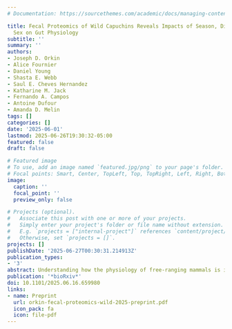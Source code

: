 ```yaml
---
# Documentation: https://sourcethemes.com/academic/docs/managing-content/

title: Fecal Proteomics of Wild Capuchins Reveals Impacts of Season, Diet, Age, and
  Sex on Gut Physiology
subtitle: ''
summary: ''
authors:
- Joseph D. Orkin
- Alice Fournier
- Daniel Young
- Shasta E. Webb
- Saul E. Cheves Hernandez
- Katharine M. Jack
- Fernando A. Campos
- Antoine Dufour
- Amanda D. Melin
tags: []
categories: []
date: '2025-06-01'
lastmod: 2025-06-26T19:30:32-05:00
featured: false
draft: false

# Featured image
# To use, add an image named `featured.jpg/png` to your page's folder.
# Focal points: Smart, Center, TopLeft, Top, TopRight, Left, Right, BottomLeft, Bottom, BottomRight.
image:
  caption: ''
  focal_point: ''
  preview_only: false

# Projects (optional).
#   Associate this post with one or more of your projects.
#   Simply enter your project's folder or file name without extension.
#   E.g. `projects = ["internal-project"]` references `content/project/deep-learning/index.md`.
#   Otherwise, set `projects = []`.
projects: []
publishDate: '2025-06-27T00:30:31.214913Z'
publication_types:
- '3'
abstract: Understanding how the physiology of free-ranging mammals is impacted by environmental stressors is a major focus of ecological research. However, the constraints of non-invasive sampling pose serious challenges to the acquisition of physiological data from most species of primates. As a result, little is known about how the gut responds to ecological stimuli at the cellular level in wild populations. Recent research has demonstrated that proteomics could fill this knowledge gap by sequencing and quantifying proteins directly from primate feces. In order to ascertain how the gut of free-ranging white-faced capuchin monkeys (C. imitator) is influenced by environmental heterogeneity, diet, age, and sex, we sequenced 45 fecal proteomes from 24 individuals from the Sector Santa Rosa population in Costa Rica, using liquid chromatography-tandem mass spectrometry with label-free quantification. Fecal proteins assigned to C. imitator were strongly localized to gut tissues and functionally enriched for digestive and immune functions. We identified 41 capuchin candidate proteins linked to seasonality, age, sex, and diet. We also quantified abundances of dietary fruit, dietary insects, helminth gut parasites, and gut microbes. Our results demonstrate the viability of using quantitative fecal proteomics in free-ranging populations of mammals to integrate host physiology, diet, and microbial ecology through non-invasive means.
publication: '*bioRxiv*'
doi: 10.1101/2025.06.16.659980
links:
- name: Preprint
  url: orkin-fecal-proteomics-wild-2025-preprint.pdf
  icon_pack: fa
  icon: file-pdf
---
```

